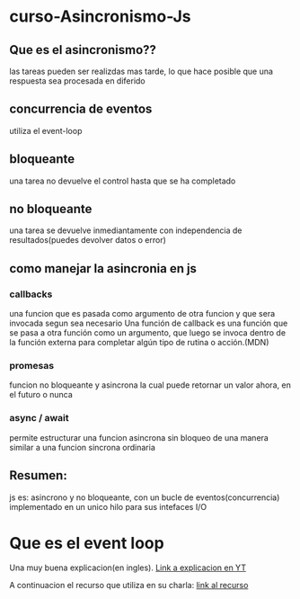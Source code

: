 # curso-Asincronismo-Js

## Que es el asincronismo??
las tareas pueden ser realizdas mas tarde, lo que hace posible que una respuesta sea procesada en diferido

## concurrencia de eventos
utiliza el event-loop

## bloqueante
una tarea no devuelve el control hasta que se ha completado

## no bloqueante
una tarea se devuelve inmediantamente con independencia de resultados(puedes devolver datos o error)

## como manejar la asincronia en js
 
### callbacks
una funcion que es pasada como argumento de otra funcion y que sera invocada segun sea necesario
Una función de callback es una función que se pasa a otra función como un argumento, que luego se invoca dentro de la función externa para completar algún tipo de rutina o acción.(MDN)

### promesas
funcion no bloqueante y asincrona la cual puede retornar un valor ahora, en el futuro o nunca

### async / await 
permite estructurar una funcion asincrona sin bloqueo de una manera similar a una funcion sincrona ordinaria

## Resumen:
js es: asincrono y no bloqueante, con un bucle de eventos(concurrencia) implementado en un unico hilo para sus intefaces I/O


# Que es el event loop

Una muy buena explicacion(en ingles). [Link a explicacion en YT](https://www.youtube.com/watch?v=8aGhZQkoFbQ)

A continuacion el recurso que utiliza en su charla:
[link al recurso ](http://latentflip.com/loupe/?code=JC5vbignYnV0dG9uJywgJ2NsaWNrJywgZnVuY3Rpb24gb25DbGljaygpIHsKICAgIHNldFRpbWVvdXQoZnVuY3Rpb24gdGltZXIoKSB7CiAgICAgICAgY29uc29sZS5sb2coJ1lvdSBjbGlja2VkIHRoZSBidXR0b24hJyk7ICAgIAogICAgfSwgMjAwMCk7Cn0pOwoKY29uc29sZS5sb2coIkhpISIpOwoKc2V0VGltZW91dChmdW5jdGlvbiB0aW1lb3V0KCkgewogICAgY29uc29sZS5sb2coIkNsaWNrIHRoZSBidXR0b24hIik7Cn0sIDUwMDApOwoKY29uc29sZS5sb2coIldlbGNvbWUgdG8gbG91cGUuIik7!!!PGJ1dHRvbj5DbGljayBtZSE8L2J1dHRvbj4%3D``)
